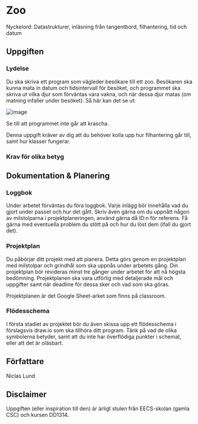 # Zoo

Nyckelord: Datastrukturer, inläsning från tangentbord, filhantering, tid och datum

## Uppgiften

### Lydelse

Du ska skriva ett program som vägleder besökare till ett zoo. Besökaren ska kunna mata in datum och tidsintervall för besöket, och programmet ska skriva ut vilka djur som förväntas vara vakna, och när dessa djur matas (om matning infaller under besöket). Så här kan det se ut:

![image](https://user-images.githubusercontent.com/101513815/224566513-0dc87029-d6ae-4b0d-94f4-7bf03840b6a3.png)

Se till att programmet inte går att krascha.

Denna uppgift kräver av dig att du behöver kolla upp hur filhantering går till, samt hur klasser fungerar.

### Krav för olika betyg

## Dokumentation & Planering

### Loggbok

Under arbetet förväntas du föra loggbok. Varje inlägg bör innehålla vad du gjort under passet och hur det gått. Skriv även gärna om du uppnått någon av milstolparna i projektplaneringen, använd gärna då ID:n för referens. Få gärna med eventuella problem du stött på och hur du löst dem (ifall du gjort det).

### Projektplan

Du påbörjar ditt projekt med att planera. Detta görs genom en projektplan med milstolpar och grindhål som ska uppnås under arbetets gång. Din projektplan bör revideras minst tre gånger under arbetet för att nå högsta bedömning. Projektplanen ska vara utförlig med detaljerade mål och uppgifter samt när deadline för dessa sker och vad som ska göras.

Projektplanen är det Google Sheet-arket som finns på classroom.

### Flödesschema

I första stadiet av projektet bör du även skissa upp ett flödesschema i förslagsvis draw.io som ska tillhöra ditt program. Tänk på vad de olika symbolerna betyder, samt att du inte har överflödiga punkter i schemat, eller att det är oläsbart.

## Författare

Niclas Lund

## Disclaimer

Uppgiften (eller inspiration till den) är ärligt stulen från EECS-skolan (gamla CSC) och kursen DD1314.
